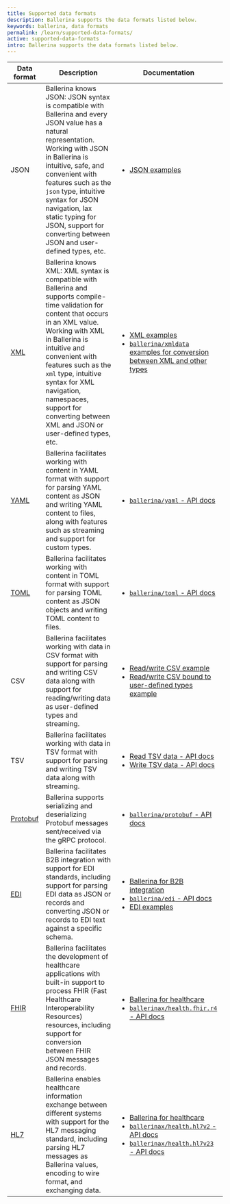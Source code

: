 ```yaml
---
title: Supported data formats
description: Ballerina supports the data formats listed below.
keywords: ballerina, data formats
permalink: /learn/supported-data-formats/
active: supported-data-formats
intro: Ballerina supports the data formats listed below.
---
```


| Data format | Description                                                                                                                                                                                                                               | Documentation                                                                                                                                                                                                                                                                                                                      |
|-------------|-------------------------------------------------------------------------------------------------------------------------------------------------------------------------------------------------------------------------------------------|------------------------------------------------------------------------------------------------------------------------------------------------------------------------------------------------------------------------------------------------------------------------------------------------------------------------------------|
| JSON        | Ballerina knows JSON: JSON syntax is compatible with Ballerina and every JSON value has a natural representation. Working with JSON in Ballerina is intuitive, safe, and convenient with features such as the `json` type, intuitive syntax for JSON navigation, lax static typing for JSON, support for converting between JSON and user-defined types, etc.                                                                                                                                                                                      | <ul><li><a href="https://ballerina.io/learn/by-example/#json" target="_blank">JSON examples</a></li></ul> |
| <a href="https://central.ballerina.io/ballerina/lang.xml" target="_blank">XML</a>         | Ballerina knows XML: XML syntax is compatible with Ballerina and supports compile-time validation for content that occurs in an XML value. Working with XML in Ballerina is intuitive and convenient with features such as the `xml` type, intuitive syntax for XML navigation, namespaces, support for converting between XML and JSON or user-defined types, etc.                                                                                                                                                                                       | <ul><li><a href="https://ballerina.io/learn/by-example/#xml" target="_blank">XML examples</a></li><li><a href="https://ballerina.io/learn/by-example/#xml-data" target="_blank">`ballerina/xmldata` examples for conversion between XML and other types</a></li></ul>                                                                                                                                                                                                                                                           |
| <a href="https://central.ballerina.io/ballerina/yaml" target="_blank">YAML</a>        | Ballerina facilitates working with content in YAML format with support for parsing YAML content as JSON and writing YAML content to files, along with features such as streaming and support for custom types.                                                                                                                                                                                      | <ul><li><a href="https://lib.ballerina.io/ballerina/yaml/latest" target="_blank">`ballerina/yaml` - API docs</a></li></ul>                                                                                                                                                                                                                                                             |
| <a href="https://central.ballerina.io/ballerina/toml" target="_blank">TOML</a>        | Ballerina facilitates working with content in TOML format with support for parsing TOML content as JSON objects and writing TOML content to files.                                                                                                                                                                                     | <ul><li><a href="https://lib.ballerina.io/ballerina/toml/latest" target="_blank">`ballerina/toml` - API docs</a></li></ul>                                                                                                                                                                                                                                                               |
| CSV         | Ballerina facilitates working with data in CSV format with support for parsing and writing CSV data along with support for reading/writing data as user-defined types and streaming.                                                                                                                                                                                                           | <ul><li><a href="https://ballerina.io/learn/by-example/io-csv/" target="_blank">Read/write CSV example</a></li><li><a href="https://ballerina.io/learn/by-example/io-csv-datamapping/" target="_blank">Read/write CSV bound to user-defined types example</a></li></ul>                                                                                                                                                                                                                                                         |
| TSV         | Ballerina facilitates working with data in TSV format with support for parsing and writing TSV data along with streaming.                                                                                                                                                                                                           | <ul><li><a href="https://lib.ballerina.io/ballerina/io/latest#ReadableCSVChannel" target="_blank">Read TSV data - API docs</a></li><li><a href="https://lib.ballerina.io/ballerina/io/latest#WritableCSVChannel" target="_blank">Write TSV data - API docs</a></li></ul>                                                                                                                                                                                                                                                     |
| <a href="https://central.ballerina.io/ballerina/protobuf" target="_blank">Protobuf</a>    | Ballerina supports serializing and deserializing Protobuf messages sent/received via the gRPC protocol.                                                                                                                                                         | <ul><li><a href="https://lib.ballerina.io/ballerina/protobuf/latest" target="_blank">`ballerina/protobuf` - API docs</a></li></ul>                                                                                                                                                                                                                                                           |
| <a href="https://lib.ballerina.io/ballerina/edi" target="_blank">EDI</a>         | Ballerina facilitates B2B integration with support for EDI standards, including support for parsing EDI data as JSON or records and converting JSON or records to EDI text against a specific schema.                                                                                                                                                                                       | <ul><li><a href="https://ballerina.io/usecases/b2b/" target="_blank">Ballerina for B2B integration</a></li><li><a href="https://lib.ballerina.io/ballerina/edi/latest" target="_blank">`ballerina/edi` - API docs</a></li><li><a href="https://ballerina.io/learn/by-example/#edi" target="_blank">EDI examples</a></li></ul>                                                                                                                                                                                                                                                               |
| <a href="https://central.ballerina.io/ballerinax/health.fhir.r4" target="_blank">FHIR</a>        | Ballerina facilitates the development of healthcare applications with built-in support to process FHIR (Fast Healthcare Interoperability Resources) resources, including support for conversion between FHIR JSON messages and records.  | <ul><li><a href="https://ballerina.io/usecases/healthcare/" target="_blank">Ballerina for healthcare</a></li><li><a href="https://lib.ballerina.io/ballerinax/health.fhir.r4/latest" target="_blank">`ballerinax/health.fhir.r4` - API docs</a></li></ul> 
| <a href="https://lib.ballerina.io/ballerina/edi" target="_blank">HL7</a>         | Ballerina enables healthcare information exchange between different systems with support for the HL7 messaging standard, including parsing HL7 messages as Ballerina values, encoding to wire format, and exchanging data.                                                                                                                                            | <ul><li><a href="https://ballerina.io/usecases/healthcare/" target="_blank">Ballerina for healthcare</a></li><li><a href="https://lib.ballerina.io/ballerinax/health.hl7v2/latest" target="_blank">`ballerinax/health.hl7v2` - API docs</a></li><li><a href="https://lib.ballerina.io/ballerinax/health.hl7v23/latest" target="_blank">`ballerinax/health.hl7v23` - API docs</a></li></ul>                                                                                                                                                                                                                                                   |
